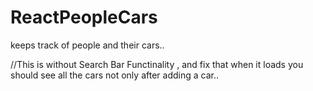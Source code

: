# ReactPeopleCars

keeps track of people and their cars..

//This is without Search Bar Functinality , and fix that when it loads you should see all the cars not only after adding a car..
